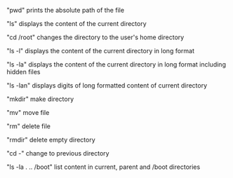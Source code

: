 "pwd" prints the absolute path of the file

"ls" displays the content of the current directory

"cd /root" changes the directory to the user's home directory

"ls -l" displays the content of the current directory in long format

"ls -la" displays the content of the current directory in long format including hidden files

"ls -lan" displays digits of long formatted content of current directory

"mkdir" make directory

"mv" move file

"rm" delete file

"rmdir" delete empty directory

"cd -" change to previous directory

"ls -la . .. /boot" list content in current, parent and /boot directories
